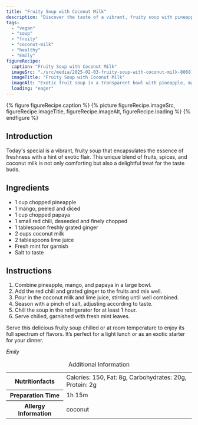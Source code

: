 ```yaml
---
title: "Fruity Soup with Coconut Milk"
description: "Discover the taste of a vibrant, fruity soup with pineapple, mango, papaya, and coconut milk, perfect for a refreshing and healthy meal."
tags:
  - "vegan"
  - "soup"
  - "fruity"
  - "coconut-milk"
  - "healthy"
  - "Emily"
figureRecipe: 
  caption: "Fruity Soup with Coconut Milk"
  imageSrc: "./src/media/2025-02-03-fruity-soup-with-coconut-milk-8068.png"
  imageTitle: "Fruity Soup with Coconut Milk"
  imageAlt: "Exotic fruit soup in a transparent bowl with pineapple, mango, papaya, coconut milk, mint leaves, chili, and ginger on a simple table setting."
  loading: "eager"
---
```


{% figure figureRecipe.caption %}
{% picture figureRecipe.imageSrc, figureRecipe.imageTitle, figureRecipe.imageAlt, figureRecipe.loading %}
{% endfigure %}

## Introduction

Today's special is a vibrant, fruity soup that encapsulates the essence of freshness with a hint of exotic flair. This unique blend of fruits, spices, and coconut milk is not only comforting but also a delightful treat for the taste buds.

## Ingredients

- 1 cup chopped pineapple
- 1 mango, peeled and diced
- 1 cup chopped papaya
- 1 small red chili, deseeded and finely chopped
- 1 tablespoon freshly grated ginger
- 2 cups coconut milk
- 2 tablespoons lime juice
- Fresh mint for garnish
- Salt to taste

## Instructions

1. Combine pineapple, mango, and papaya in a large bowl.
2. Add the red chili and grated ginger to the fruits and mix well.
3. Pour in the coconut milk and lime juice, stirring until well combined.
4. Season with a pinch of salt, adjusting according to taste.
5. Chill the soup in the refrigerator for at least 1 hour.
6. Serve chilled, garnished with fresh mint leaves.

Serve this delicious fruity soup chilled or at room temperature to enjoy its full spectrum of flavors. It’s perfect for a light lunch or as an exotic starter for your dinner.

*Emily*

<table><caption class='sr-only'>Additional Information</caption><tr><th>Nutritionfacts</th><td>Calories: 150, Fat: 8g, Carbohydrates: 20g, Protein: 2g&nbsp;</td></tr><tr><th>Preparation Time</th><td>1h 15m&nbsp;</td></tr><tr><th>Allergy Information</th><td>coconut&nbsp;</td></tr></table>

